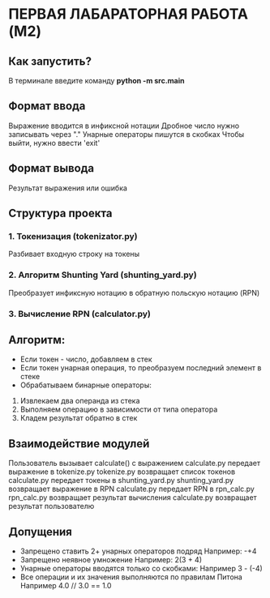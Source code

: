 # ПЕРВАЯ ЛАБАРАТОРНАЯ РАБОТА (M2)

## Как запустить?
В терминале введите команду **python -m src.main**

## Формат ввода
Выражение вводится в инфиксной нотации
Дробное число нужно записывать через "."
Унарные операторы пишутся в скобках
Чтобы выйти, нужно ввести 'exit'

## Формат вывода
Результат выражения или ошибка

## Структура проекта

### 1. Токенизация (tokenizator.py)
Разбивает входную строку на токены

### 2. Алгоритм Shunting Yard (shunting_yard.py)
Преобразует инфиксную нотацию в обратную польскую нотацию (RPN)

### 3. Вычисление RPN (calculator.py)

## Алгоритм:
* Если токен - число, добавляем в стек
* Если токен унарная операция, то преобразуем последний элемент в стеке
* Обрабатываем бинарные операторы:
1. Извлекаем два операнда из стека
2. Выполняем операцию в зависимости от типа оператора
3. Кладем результат обратно в стек


## Взаимодействие модулей

Пользователь вызывает calculate() с выражением
calculate.py передает выражение в tokenize.py
tokenize.py возвращает список токенов
calculate.py передает токены в shunting_yard.py
shunting_yard.py возвращает выражение в RPN
calculate.py передает RPN в rpn_calc.py
rpn_calc.py возвращает результат вычисления
calculate.py возвращает результат пользователю

## Допущения
* Запрещено ставить 2+ унарных операторов подряд Например: -+4
* Запрещено неявное умножение Например: 2(3 + 4)
* Унарные операторы вводятся только со скобками: Например 3 - (-4)
* Все операции и их значения выполняются по правилам Питона Например 4.0 // 3.0 == 1.0
